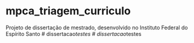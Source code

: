 # mpca_triagem_curriculo
Projeto de dissertação de mestrado, desenvolvido no Instituto Federal do Espírito Santo
#   d i s s e r t a c a o _ t e s t e s  
 #   d i s s e r t a c a o _ t e s t e s  
 